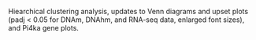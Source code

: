 Hiearchical clustering analysis, updates to Venn diagrams and upset plots (padj < 0.05 for DNAm, DNAhm, and RNA-seq data, enlarged font sizes), and Pi4ka gene plots.
